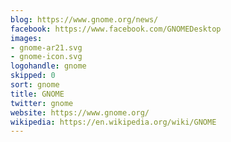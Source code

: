 ```yaml
---
blog: https://www.gnome.org/news/
facebook: https://www.facebook.com/GNOMEDesktop
images:
- gnome-ar21.svg
- gnome-icon.svg
logohandle: gnome
skipped: 0
sort: gnome
title: GNOME
twitter: gnome
website: https://www.gnome.org/
wikipedia: https://en.wikipedia.org/wiki/GNOME
---
```

